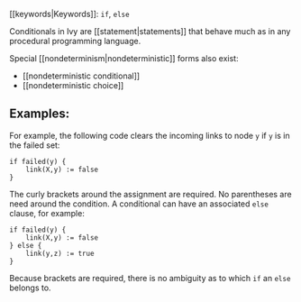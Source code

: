 [[keywords|Keywords]]: `if`, `else`

Conditionals in Ivy are [[statement|statements]] that behave much as in any procedural programming language.

Special [[nondeterminism|nondeterministic]] forms also exist:
  - [[nondeterministic conditional]]
  - [[nondeterministic choice]]


## Examples:

For example, the following code clears the incoming links to node `y` if `y` is in the failed set:

```
if failed(y) {
    link(X,y) := false
}
```

The curly brackets around the assignment are required. No parentheses are need around the condition.  A conditional can have an associated `else` clause, for example:

```
if failed(y) {
    link(X,y) := false
} else {
    link(y,z) := true
}
```

Because brackets are required, there is no ambiguity as to which `if` an `else` belongs to.
